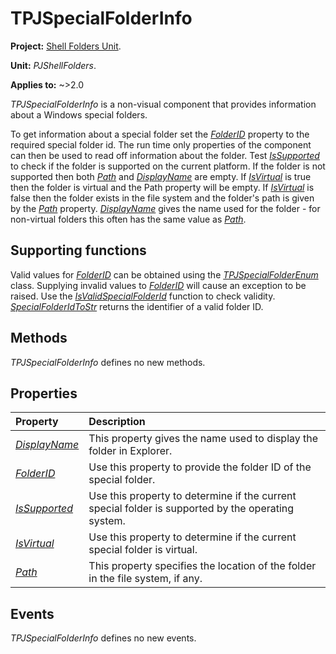 # TPJSpecialFolderInfo

**Project:** [Shell Folders Unit](../API.md).

**Unit:** _PJShellFolders_.

**Applies to:** ~>2.0

_TPJSpecialFolderInfo_ is a non-visual component that provides information about a Windows special folders.

To get information about a special folder set the _[FolderID](./TPJSpecialFolderInfo-FolderID.md)_ property to the required special folder id. The run time only properties of the component can then be used to read off information about the folder. Test _[IsSupported](./TPJSpecialFolderInfo-IsSupported.md)_ to check if the folder is supported on the current platform. If the folder is not supported then both _[Path](./TPJSpecialFolderInfo-Path.md)_ and _[DisplayName](./TPJSpecialFolderInfo-DisplayName.md)_ are empty. If _[IsVirtual](./TPJSpecialFolderInfo-IsVirtual.md)_ is true then the folder is virtual and the Path property will be empty. If _[IsVirtual](./TPJSpecialFolderInfo-IsVirtual.md)_ is false then the folder exists in the file system and the folder's path is given by the _[Path](./TPJSpecialFolderInfo-Path.md)_ property. _[DisplayName](./TPJSpecialFolderInfo-DisplayName.md)_ gives the name used for the folder - for non-virtual folders this often has the same value as _[Path](./TPJSpecialFolderInfo-Path.md)_.

## Supporting functions

Valid values for _[FolderID](./TPJSpecialFolderInfo-FolderID.md)_ can be obtained using the _[TPJSpecialFolderEnum](./TPJSpecialFolderEnum.md)_ class. Supplying invalid values to _[FolderID](./TPJSpecialFolderInfo-FolderID.md)_ will cause an exception to be raised. Use the _[IsValidSpecialFolderId](./Routines.md#isvalidspecialfolderid)_ function to check validity. _[SpecialFolderIdToStr](./Routines.md#specialfolderidtostr)_ returns the identifier of a valid folder ID.

## Methods

_TPJSpecialFolderInfo_ defines no new methods.

## Properties

| Property | Description |
|:---------|:------------|
| _[DisplayName](./TPJSpecialFolderInfo-DisplayName.md)_ | This property gives the name used to display the folder in Explorer. |
| _[FolderID](./TPJSpecialFolderInfo-FolderID.md)_ | Use this property to provide the folder ID of the special folder. |
| _[IsSupported](./TPJSpecialFolderInfo-IsSupported.md)_ | Use this property to determine if the current special folder is supported by the operating system. |
| _[IsVirtual](./TPJSpecialFolderInfo-IsVirtual.md)_ | Use this property to determine if the current special folder is virtual. |
| _[Path](./TPJSpecialFolderInfo-Path.md)_ | This property specifies the location of the folder in the file system, if any. |

## Events

_TPJSpecialFolderInfo_ defines no new events.
